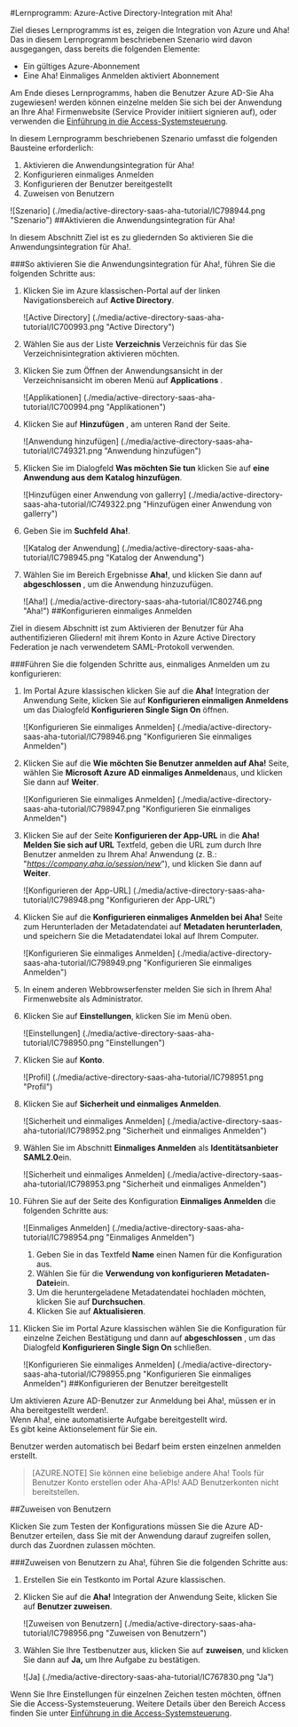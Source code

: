 <properties 
    pageTitle="Lernprogramm: Azure-Active Directory-Integration mit Aha! | Microsoft Azure" 
    description="Erfahren Sie, wie mit Aha! mit Azure Active Directory einmaliges Anmelden aktivieren automatisierte bereitgestellt und vieles mehr!" 
    services="active-directory" 
    authors="jeevansd"  
    documentationCenter="na" 
    manager="femila"/>
<tags 
    ms.service="active-directory" 
    ms.devlang="na" 
    ms.topic="article" 
    ms.tgt_pltfrm="na" 
    ms.workload="identity" 
    ms.date="09/29/2016" 
    ms.author="jeedes" />

#<a name="tutorial-azure-active-directory-integration-with-aha"></a>Lernprogramm: Azure-Active Directory-Integration mit Aha!

Ziel dieses Lernprogramms ist es, zeigen die Integration von Azure und Aha!  
Das in diesem Lernprogramm beschriebenen Szenario wird davon ausgegangen, dass bereits die folgenden Elemente:

-   Ein gültiges Azure-Abonnement
-   Eine Aha! Einmaliges Anmelden aktiviert Abonnement

Am Ende dieses Lernprogramms, haben die Benutzer Azure AD-Sie Aha zugewiesen! werden können einzelne melden Sie sich bei der Anwendung an Ihre Aha! Firmenwebsite (Service Provider initiiert signieren auf), oder verwenden die [Einführung in die Access-Systemsteuerung](active-directory-saas-access-panel-introduction.md).

In diesem Lernprogramm beschriebenen Szenario umfasst die folgenden Bausteine erforderlich:

1.  Aktivieren die Anwendungsintegration für Aha!
2.  Konfigurieren einmaliges Anmelden
3.  Konfigurieren der Benutzer bereitgestellt
4.  Zuweisen von Benutzern

![Szenario] (./media/active-directory-saas-aha-tutorial/IC798944.png "Szenario")
##<a name="enabling-the-application-integration-for-aha"></a>Aktivieren die Anwendungsintegration für Aha!

In diesem Abschnitt Ziel ist es zu gliedernden So aktivieren Sie die Anwendungsintegration für Aha!.

###<a name="to-enable-the-application-integration-for-aha-perform-the-following-steps"></a>So aktivieren Sie die Anwendungsintegration für Aha!, führen Sie die folgenden Schritte aus:

1.  Klicken Sie im Azure klassischen-Portal auf der linken Navigationsbereich auf **Active Directory**.

    ![Active Directory] (./media/active-directory-saas-aha-tutorial/IC700993.png "Active Directory")

2.  Wählen Sie aus der Liste **Verzeichnis** Verzeichnis für das Sie Verzeichnisintegration aktivieren möchten.

3.  Klicken Sie zum Öffnen der Anwendungsansicht in der Verzeichnisansicht im oberen Menü auf **Applications** .

    ![Applikationen] (./media/active-directory-saas-aha-tutorial/IC700994.png "Applikationen")

4.  Klicken Sie auf **Hinzufügen** , am unteren Rand der Seite.

    ![Anwendung hinzufügen] (./media/active-directory-saas-aha-tutorial/IC749321.png "Anwendung hinzufügen")

5.  Klicken Sie im Dialogfeld **Was möchten Sie tun** klicken Sie auf **eine Anwendung aus dem Katalog hinzufügen**.

    ![Hinzufügen einer Anwendung von gallerry] (./media/active-directory-saas-aha-tutorial/IC749322.png "Hinzufügen einer Anwendung von gallerry")

6.  Geben Sie im **Suchfeld** **Aha!**.

    ![Katalog der Anwendung] (./media/active-directory-saas-aha-tutorial/IC798945.png "Katalog der Anwendung")

7.  Wählen Sie im Bereich Ergebnisse **Aha!**, und klicken Sie dann auf **abgeschlossen** , um die Anwendung hinzuzufügen.

    ![Aha!] (./media/active-directory-saas-aha-tutorial/IC802746.png "Aha!")
##<a name="configuring-single-sign-on"></a>Konfigurieren einmaliges Anmelden

Ziel in diesem Abschnitt ist zum Aktivieren der Benutzer für Aha authentifizieren Gliedern! mit ihrem Konto in Azure Active Directory Federation je nach verwendetem SAML-Protokoll verwenden.

###<a name="to-configure-single-sign-on-perform-the-following-steps"></a>Führen Sie die folgenden Schritte aus, einmaliges Anmelden um zu konfigurieren:

1.  Im Portal Azure klassischen klicken Sie auf die **Aha!** Integration der Anwendung Seite, klicken Sie auf **Konfigurieren einmaligen Anmeldens** um das Dialogfeld **Konfigurieren Single Sign On** öffnen.

    ![Konfigurieren Sie einmaliges Anmelden] (./media/active-directory-saas-aha-tutorial/IC798946.png "Konfigurieren Sie einmaliges Anmelden")

2.  Klicken Sie auf die **Wie möchten Sie Benutzer anmelden auf Aha!** Seite, wählen Sie **Microsoft Azure AD einmaliges Anmelden**aus, und klicken Sie dann auf **Weiter**.

    ![Konfigurieren Sie einmaliges Anmelden] (./media/active-directory-saas-aha-tutorial/IC798947.png "Konfigurieren Sie einmaliges Anmelden")

3.  Klicken Sie auf der Seite **Konfigurieren der App-URL** in die **Aha! Melden Sie sich auf URL** Textfeld, geben die URL zum durch Ihre Benutzer anmelden zu Ihrem Aha! Anwendung (z. B.: "*https://company.aha.io/session/new*"), und klicken Sie dann auf **Weiter**.

    ![Konfigurieren der App-URL] (./media/active-directory-saas-aha-tutorial/IC798948.png "Konfigurieren der App-URL")

4.  Klicken Sie auf die **Konfigurieren einmaliges Anmelden bei Aha!** Seite zum Herunterladen der Metadatendatei auf **Metadaten herunterladen**, und speichern Sie die Metadatendatei lokal auf Ihrem Computer.

    ![Konfigurieren Sie einmaliges Anmelden] (./media/active-directory-saas-aha-tutorial/IC798949.png "Konfigurieren Sie einmaliges Anmelden")

5.  In einem anderen Webbrowserfenster melden Sie sich in Ihrem Aha! Firmenwebsite als Administrator.

6.  Klicken Sie auf **Einstellungen**, klicken Sie im Menü oben.

    ![Einstellungen] (./media/active-directory-saas-aha-tutorial/IC798950.png "Einstellungen")

7.  Klicken Sie auf **Konto**.

    ![Profil] (./media/active-directory-saas-aha-tutorial/IC798951.png "Profil")

8.  Klicken Sie auf **Sicherheit und einmaliges Anmelden**.

    ![Sicherheit und einmaliges Anmelden] (./media/active-directory-saas-aha-tutorial/IC798952.png "Sicherheit und einmaliges Anmelden")

9.  Wählen Sie im Abschnitt **Einmaliges Anmelden** als **Identitätsanbieter** **SAML2.0**ein.

    ![Sicherheit und einmaliges Anmelden] (./media/active-directory-saas-aha-tutorial/IC798953.png "Sicherheit und einmaliges Anmelden")

10. Führen Sie auf der Seite des Konfiguration **Einmaliges Anmelden** die folgenden Schritte aus:

    ![Einmaliges Anmelden] (./media/active-directory-saas-aha-tutorial/IC798954.png "Einmaliges Anmelden")

    1.  Geben Sie in das Textfeld **Name** einen Namen für die Konfiguration aus.
    2.  Wählen Sie für die **Verwendung von konfigurieren** **Metadaten-Datei**ein.
    3.  Um die heruntergeladene Metadatendatei hochladen möchten, klicken Sie auf **Durchsuchen**.
    4.  Klicken Sie auf **Aktualisieren**.

11. Klicken Sie im Portal Azure klassischen wählen Sie die Konfiguration für einzelne Zeichen Bestätigung und dann auf **abgeschlossen** , um das Dialogfeld **Konfigurieren Single Sign On** schließen.

    ![Konfigurieren Sie einmaliges Anmelden] (./media/active-directory-saas-aha-tutorial/IC798955.png "Konfigurieren Sie einmaliges Anmelden")
##<a name="configuring-user-provisioning"></a>Konfigurieren der Benutzer bereitgestellt

Um aktivieren Azure AD-Benutzer zur Anmeldung bei Aha!, müssen er in Aha bereitgestellt werden!.  
Wenn Aha!, eine automatisierte Aufgabe bereitgestellt wird.  
Es gibt keine Aktionselement für Sie ein.
  
Benutzer werden automatisch bei Bedarf beim ersten einzelnen anmelden erstellt.

>[AZURE.NOTE] Sie können eine beliebige andere Aha! Tools für Benutzer Konto erstellen oder Aha-APIs! AAD Benutzerkonten nicht bereitstellen.

##<a name="assigning-users"></a>Zuweisen von Benutzern

Klicken Sie zum Testen der Konfigurations müssen Sie die Azure AD-Benutzer erteilen, dass Sie mit der Anwendung darauf zugreifen sollen, durch das Zuordnen zulassen möchten.

###<a name="to-assign-users-to-aha-perform-the-following-steps"></a>Zuweisen von Benutzern zu Aha!, führen Sie die folgenden Schritte aus:

1.  Erstellen Sie ein Testkonto im Portal Azure klassischen.

2.  Klicken Sie auf die **Aha!** Integration der Anwendung Seite, klicken Sie auf **Benutzer zuweisen**.

    ![Zuweisen von Benutzern] (./media/active-directory-saas-aha-tutorial/IC798956.png "Zuweisen von Benutzern")

3.  Wählen Sie Ihre Testbenutzer aus, klicken Sie auf **zuweisen**, und klicken Sie dann auf **Ja,** um Ihre Aufgabe zu bestätigen.

    ![Ja] (./media/active-directory-saas-aha-tutorial/IC767830.png "Ja")

Wenn Sie Ihre Einstellungen für einzelnen Zeichen testen möchten, öffnen Sie die Access-Systemsteuerung. Weitere Details über den Bereich Access finden Sie unter [Einführung in die Access-Systemsteuerung](active-directory-saas-access-panel-introduction.md).
